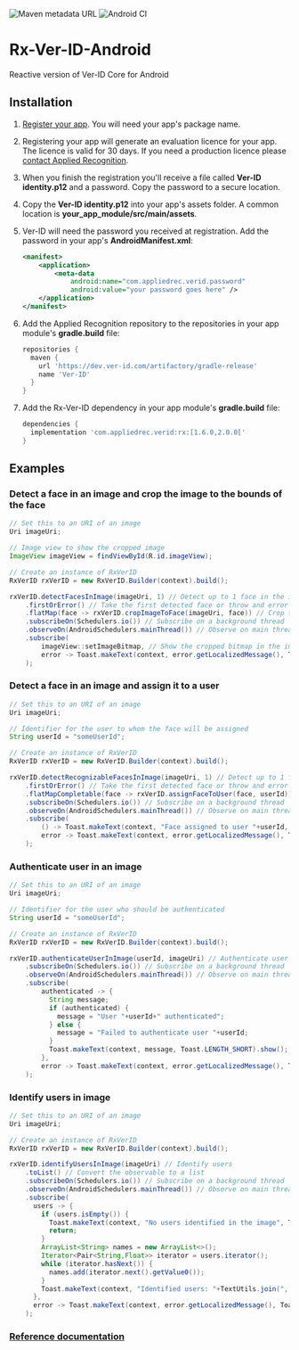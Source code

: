 ![Maven metadata URL](https://img.shields.io/maven-metadata/v/https/dev.ver-id.com/artifactory/gradle-release/com/appliedrec/verid/rx/maven-metadata.xml.svg) ![Android CI](https://github.com/AppliedRecognition/Rx-Ver-ID-Android/workflows/Android%20CI/badge.svg)

# Rx-Ver-ID-Android

Reactive version of Ver-ID Core for Android

## Installation

1. [Register your app](https://dev.ver-id.com/licensing/). You will need your app's package name.
2. Registering your app will generate an evaluation licence for your app. The licence is valid for 30 days. If you need a production licence please [contact Applied Recognition](mailto:sales@appliedrec.com).
2. When you finish the registration you'll receive a file called **Ver-ID identity.p12** and a password. Copy the password to a secure location.
3. Copy the **Ver-ID identity.p12** into your app's assets folder. A common location is **your\_app_module/src/main/assets**.
8. Ver-ID will need the password you received at registration. Add the password in your app's **AndroidManifest.xml**:

    ~~~xml
    <manifest>
        <application>
            <meta-data
                android:name="com.appliedrec.verid.password"
                android:value="your password goes here" />
        </application>
    </manifest>
    ~~~
1. Add the Applied Recognition repository to the repositories in your app module's **gradle.build** file:

    ~~~groovy
    repositories {
      maven {
        url 'https://dev.ver-id.com/artifactory/gradle-release'
        name 'Ver-ID'
      }
    }
    ~~~  
1. Add the Rx-Ver-ID dependency in your app module's **gradle.build** file:

    ~~~groovy
    dependencies {
      implementation 'com.appliedrec.verid:rx:[1.6.0,2.0.0['
    }
    ~~~

## Examples

### Detect a face in an image and crop the image to the bounds of the face

~~~java
// Set this to an URI of an image
Uri imageUri;

// Image view to show the cropped image
ImageView imageView = findViewById(R.id.imageView);

// Create an instance of RxVerID
RxVerID rxVerID = new RxVerID.Builder(context).build();

rxVerID.detectFacesInImage(imageUri, 1) // Detect up to 1 face in the image URI
    .firstOrError() // Take the first detected face or throw and error if no face detected
    .flatMap(face -> rxVerID.cropImageToFace(imageUri, face)) // Crop the image to the face
    .subscribeOn(Schedulers.io()) // Subscribe on a background thread
    .observeOn(AndroidSchedulers.mainThread()) // Observe on main thread
    .subscribe(
        imageView::setImageBitmap, // Show the cropped bitmap in the image view
        error -> Toast.makeText(context, error.getLocalizedMessage(), Toast.LENGTH_SHORT).show()
    );
~~~

### Detect a face in an image and assign it to a user

~~~java
// Set this to an URI of an image
Uri imageUri;

// Identifier for the user to whom the face will be assigned
String userId = "someUserId";

// Create an instance of RxVerID
RxVerID rxVerID = new RxVerID.Builder(context).build();

rxVerID.detectRecognizableFacesInImage(imageUri, 1) // Detect up to 1 face in the image URI
    .firstOrError() // Take the first detected face or throw and error if no face detected
    .flatMapCompletable(face -> rxVerID.assignFaceToUser(face, userId)) // Assign the detected face to user
    .subscribeOn(Schedulers.io()) // Subscribe on a background thread
    .observeOn(AndroidSchedulers.mainThread()) // Observe on main thread
    .subscribe(
        () -> Toast.makeText(context, "Face assigned to user "+userId, Toast.LENGTH_SHORT).show(),
        error -> Toast.makeText(context, error.getLocalizedMessage(), Toast.LENGTH_SHORT).show()
    );
~~~

### Authenticate user in an image

~~~java
// Set this to an URI of an image
Uri imageUri;

// Identifier for the user who should be authenticated
String userId = "someUserId";

// Create an instance of RxVerID
RxVerID rxVerID = new RxVerID.Builder(context).build();

rxVerID.authenticateUserInImage(userId, imageUri) // Authenticate user in the image
    .subscribeOn(Schedulers.io()) // Subscribe on a background thread
    .observeOn(AndroidSchedulers.mainThread()) // Observe on main thread
    .subscribe(
        authenticated -> {
          String message;
          if (authenticated) {
            message = "User "+userId+" authenticated";
          } else {
            message = "Failed to authenticate user "+userId;
          }
          Toast.makeText(context, message, Toast.LENGTH_SHORT).show();
        },
        error -> Toast.makeText(context, error.getLocalizedMessage(), Toast.LENGTH_SHORT).show()
    );
~~~

### Identify users in image

~~~java
// Set this to an URI of an image
Uri imageUri;

// Create an instance of RxVerID
RxVerID rxVerID = new RxVerID.Builder(context).build();

rxVerID.identifyUsersInImage(imageUri) // Identify users
    .toList() // Convert the observable to a list
    .subscribeOn(Schedulers.io()) // Subscribe on a background thread
    .observeOn(AndroidSchedulers.mainThread()) // Observe on main thread
    .subscribe(
      users -> {
        if (users.isEmpty()) {
          Toast.makeText(context, "No users identified in the image", Toast.LENGTH_SHORT).show();
          return;
        }
        ArrayList<String> names = new ArrayList<>();
        Iterator<Pair<String,Float>> iterator = users.iterator();
        while (iterator.hasNext()) {
          names.add(iterator.next().getValue0());
        }
        Toast.makeText(context, "Identified users: "+TextUtils.join(", ", names), Toast.LENGTH_SHORT).show();
      },
      error -> Toast.makeText(context, error.getLocalizedMessage(), Toast.LENGTH_SHORT).show()
    );
~~~

### [Reference documentation](https://appliedrecognition.github.io/Rx-Ver-ID-Android/)
